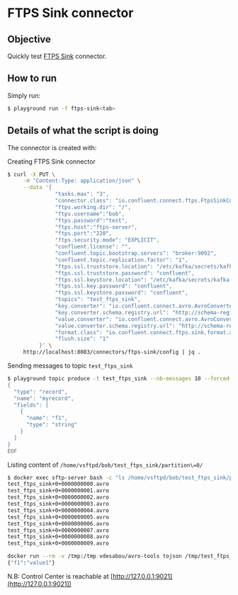 # FTPS Sink connector



## Objective

Quickly test [FTPS Sink](https://docs.confluent.io/current/connect/kafka-connect-ftps/sink/index.html#ftps-sink-connector-for-cp) connector.



## How to run


Simply run:

```bash
$ playground run -f ftps-sink<tab>
```


## Details of what the script is doing

The connector is created with:

Creating FTPS Sink connector

```bash
$ curl -X PUT \
     -H "Content-Type: application/json" \
     --data '{
               "tasks.max": "3",
               "connector.class": "io.confluent.connect.ftps.FtpsSinkConnector",
               "ftps.working.dir": "/",
               "ftps.username":"bob",
               "ftps.password":"test",
               "ftps.host":"ftps-server",
               "ftps.port":"220",
               "ftps.security.mode": "EXPLICIT",
               "confluent.license": "",
               "confluent.topic.bootstrap.servers": "broker:9092",
               "confluent.topic.replication.factor": "1",
               "ftps.ssl.truststore.location": "/etc/kafka/secrets/kafka.ftps-server.truststore.jks",
               "ftps.ssl.truststore.password": "confluent",
               "ftps.ssl.keystore.location": "/etc/kafka/secrets/kafka.ftps-server.keystore.jks",
               "ftps.ssl.key.password": "confluent",
               "ftps.ssl.keystore.password": "confluent",
               "topics": "test_ftps_sink",
               "key.converter": "io.confluent.connect.avro.AvroConverter",
               "key.converter.schema.registry.url": "http://schema-registry:8081",
               "value.converter": "io.confluent.connect.avro.AvroConverter",
               "value.converter.schema.registry.url": "http://schema-registry:8081",
               "format.class": "io.confluent.connect.ftps.sink.format.avro.AvroFormat",
               "flush.size": "1"
          }' \
     http://localhost:8083/connectors/ftps-sink/config | jq .
```

Sending messages to topic `test_ftps_sink`

```bash
$ playground topic produce -t test_ftps_sink --nb-messages 10 --forced-value '{"f1":"value%g"}' << 'EOF'
{
  "type": "record",
  "name": "myrecord",
  "fields": [
    {
      "name": "f1",
      "type": "string"
    }
  ]
}
EOF
```

Listing content of `/home/vsftpd/bob/test_ftps_sink/partition\=0/`

```bash
$ docker exec sftp-server bash -c "ls /home/vsftpd/bob/test_ftps_sink/partition\=0/"
test_ftps_sink+0+0000000000.avro
test_ftps_sink+0+0000000001.avro
test_ftps_sink+0+0000000002.avro
test_ftps_sink+0+0000000003.avro
test_ftps_sink+0+0000000004.avro
test_ftps_sink+0+0000000005.avro
test_ftps_sink+0+0000000006.avro
test_ftps_sink+0+0000000007.avro
test_ftps_sink+0+0000000008.avro
test_ftps_sink+0+0000000009.avro
```

```bash
docker run --rm -v /tmp:/tmp vdesabou/avro-tools tojson /tmp/test_ftps_sink+0+0000000000.avro
{"f1":"value1"}
```

N.B: Control Center is reachable at [http://127.0.0.1:9021](http://127.0.0.1:9021])
